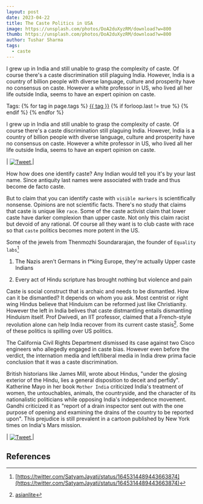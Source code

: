 ```yaml
---
layout: post
date: 2023-04-22
title: The Caste Politics in USA
image: https://unsplash.com/photos/DoA2duXyzRM/download?w=800
thumb: https://unsplash.com/photos/DoA2duXyzRM/download?w=800
author: Tushar Sharma
tags:
  - caste
---
```


I grew up in India and still unable to grasp the complexity of caste. Of course there's a caste discrimination still plaguing India. However, India is a country of billion people with diverse language, culture and prosperity have no consensus on caste. However a white professor in US, who lived all her life outside India, seems to have an expert opinion on caste.<!-- truncate_here -->
<p>Tags: {% for tag in page.tags %} <a class="mytag" href="/tag/{{ tag }}" title="View posts tagged with &quot;{{ tag }}&quot;">{{ tag }}</a>  {% if forloop.last != true %} {% endif %} {% endfor %} </p>
 
I grew up in India and still unable to grasp the complexity of caste. Of course there's a caste discrimination still plaguing India. However, India is a country of billion people with diverse language, culture and prosperity have no consensus on caste. However a white professor in US, who lived all her life outside India, seems to have an expert opinion on caste.

| <a href="https://twitter.com/AudreyTruschke/status/1532762424943726592?lang=en"><img align="center"  loading="lazy" src="{{site.baseurl}}/img/tweet_Audrey_Truschke.png" alt="Tweet" /> </a>|

How how does one identify caste? Any Indian would tell you it's by your last name. Since antiquity last names were associated with trade and thus become de facto caste. 

But to claim that you can identify caste with `visible markers` is scientifically nonsense. Opinions are not scientific facts. There's no study that claims that caste is unique like `race`. Some of the caste activist claim that lower caste have darker complexion than upper caste. Not only this claim racist but devoid of any rational. Of course all they want is to club caste with race so that `caste` politics becomes more potent in the US. 

Some of the jewels from Thenmozhi Soundararajan, the founder of `Equality labs`[^ref1]

1. The Nazis aren't Germans in f*king Europe, they're actually Upper caste Indians

2. Every act of Hindu scripture has brought nothing but violence and pain

Caste is social construct that is archaic and needs to be dismantled. How can it be dismantled? It depends on whom you ask. Most centrist or right wing Hindus believe that Hinduism can be reformed just like Christianity. However the left in India belives that caste distmantling entails dismantling Hinduism itself. Prof Dwivedi, an IIT professor, claimed that a French-style revolution alone can help India recover from its current caste stasis[^ref2]. Some of these politics is spilling over US politics.

The California Civil Rights Department dismissed its case against two Cisco engineers who allegedly engaged in caste bias. However even before the verdict, the internation media and left/liberal media in India drew prima facie conclusion that it was a caste discrimination.

British historians like James Mill, wrote about Hindus, "under the glosing exterior of the Hindu, lies a general disposition to deceit and perfidy". Katherine Mayo in her book `Mother India` criticized India's treatment of women, the untouchables, animals, the countryside, and the character of its nationalistic politicians while opposing India's independence movement. Gandhi criticized it as "report of a drain inspector sent out with the one purpose of opening and examining the drains of the country to be reported upon". This prejudice is still prevalent in a cartoon published by New York times on India's Mars mission. 

| <a href="https://www.dailymail.co.uk/indiahome/indianews/article-2778703/New-York-Times-slammed-racist-cartoon-India-s-Mars-mission.html"><img align="center"  loading="lazy" src="https://i.dailymail.co.uk/i/pix/2014/10/02/1412289503639_wps_2_CREATOR_gd_jpeg_v1_0_usin.jpg" alt="Tweet" /> </a>|


## References 

[^ref1]: [https://twitter.com/SatyamJayati/status/1645314489443663874](https://twitter.com/SatyamJayati/status/1645314489443663874)
[^ref2]: [asianlite](https://asianlite.com/2022/top-news/a-french-style-revolution-can-only-help-india-recover-from-its-current-caste-stasis-says-prof-dwivedi/)